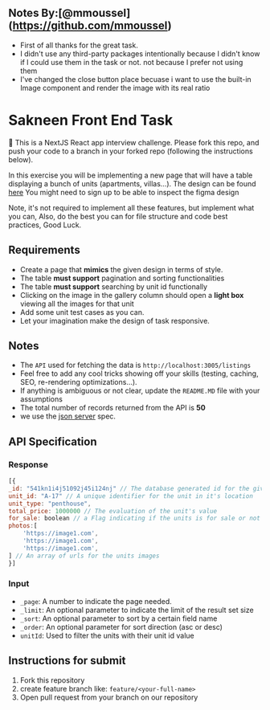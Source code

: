 ## Notes By:[@mmoussel] (https://github.com/mmoussel)

- First of all thanks for the great task.
- I didn't use any third-party packages intentionally because I didn't know if I could use them in the task or not.
  not because I prefer not using them
- I've changed the close button place becuase i want to use the built-in Image component and render the image with its real ratio

# Sakneen Front End Task

:wave: This is a NextJS React app interview challenge. Please fork this repo, and push your code to a branch in your forked repo (following the instructions below).

In this exercise you will be implementing a new page that will have a table displaying a bunch of units (apartments, villas...). The design can be found [here](https://www.figma.com/file/SYWCrd5A18H44UoxJBfUW2/Frontend-task?node-id=0%3A1) You might need to sign up to be able to inspect the figma design

Note, it's not required to implement all these features, but implement what you can, Also, do the best you can for file structure and code best practices, Good Luck.

## Requirements

- Create a page that **mimics** the given design in terms of style.
- The table **must support** pagination and sorting functionalities
- The table **must support** searching by unit id functionally
- Clicking on the image in the gallery column should open a **light box** viewing all the images for that unit
- Add some unit test cases as you can.
- Let your imagination make the design of task responsive.

## Notes

- The `API` used for fetching the data is `http://localhost:3005/listings`
- Feel free to add any cool tricks showing off your skills (testing, caching, SEO, re-rendering optimizations...).
- If anything is ambiguous or not clear, update the `README.MD` file with your assumptions
- The total number of records returned from the API is **50**
- we use the [json server](https://www.npmjs.com/package/json-server) spec.

## API Specification

### Response

```js
[{
_id: "541kn1i4j51092j45i124nj" // The database generated id for the given record
unit_id: "A-17" // A unique identifier for the unit in it's location
unit_type: "penthouse",
total_price: 1000000 // The evaluation of the unit's value
for_sale: boolean // a Flag indicating if the units is for sale or not
photos:[
    'https://image1.com',
    'https://image1.com',
    'https://image1.com',
] // An array of urls for the units images
}]
```

### Input

- `_page`: A number to indicate the page needed.
- `_limit`: An optional parameter to indicate the limit of the result set size
- `_sort`: An optional parameter to sort by a certain field name
- `_order`: An optional parameter for sort direction (asc or desc)
- `unitId`: Used to filter the units with their unit id value

## Instructions for submit

1. Fork this repository
2. create feature branch like: `feature/<your-full-name>`
3. Open pull request from your branch on our repository
